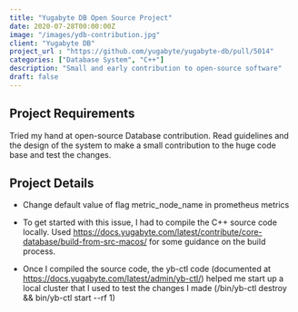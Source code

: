 ```yaml
---
title: "Yugabyte DB Open Source Project"
date: 2020-07-28T00:00:00Z
image: "/images/ydb-contribution.jpg"
client: "Yugabyte DB"
project_url : "https://github.com/yugabyte/yugabyte-db/pull/5014"
categories: ["Database System", "C++"]
description: "Small and early contribution to open-source software"
draft: false
---
```


## Project Requirements

Tried my hand at open-source Database contribution. Read guidelines and the design of the system to make a small contribution to the huge code base and test the changes.


## Project Details

- Change default value of flag metric_node_name in prometheus metrics

- To get started with this issue, I had to compile the C++ source code locally. Used https://docs.yugabyte.com/latest/contribute/core-database/build-from-src-macos/ for some guidance on the build process.

- Once I compiled the source code, the yb-ctl code (documented at https://docs.yugabyte.com/latest/admin/yb-ctl/) helped me start up a local cluster that I used to test the changes I made (/bin/yb-ctl destroy && bin/yb-ctl start --rf 1)